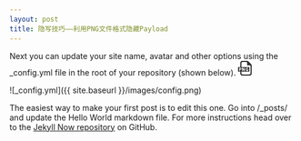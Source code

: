 ```yaml
---
layout: post
title: 隐写技巧——利用PNG文件格式隐藏Payload
---
```


Next you can update your site name, avatar and other options using the _config.yml file in the root of your repository (shown below).
![Alt text](./1.PNG)

![_config.yml]({{ site.baseurl }}/images/config.png)

The easiest way to make your first post is to edit this one. Go into /_posts/ and update the Hello World markdown file. For more instructions head over to the [Jekyll Now repository](https://github.com/barryclark/jekyll-now) on GitHub.
